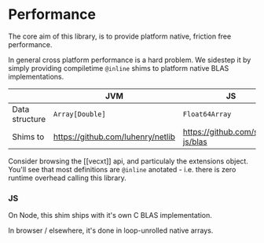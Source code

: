 # Performance

The core aim of this library, is to provide platform native, friction free performance.

In general cross platform performance is a hard problem. We sidestep it by simply providing compiletime `@inline` shims to platform native BLAS implementations.


||JVM|JS|Native|
----|----|----|----|
Data structure| `Array[Double]` | `Float64Array` | `Array[Double]` |
Shims to | https://github.com/luhenry/netlib | https://github.com/stdlib-js/blas | [CBLAS](https://github.com/ekrich/sblas) |

Consider browsing the [[vecxt]] api, and particulaly the extensions object. You'll see that most definitions are `@inline` anotated - i.e. there is zero runtime overhead calling this library.

### JS

On Node, this shim ships with it's own C BLAS implementation.

In browser / elsewhere, it's done in loop-unrolled native arrays.

